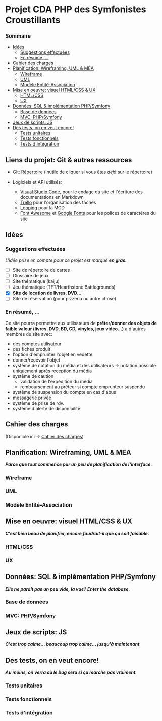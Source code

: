 # Projet CDA PHP des Symfonistes Croustillants <!-- omit in toc -->

### Sommaire <!-- omit in toc -->
- [Idées](#idées)
  - [Suggestions effectuées](#suggestions-effectuées)
  - [En résumé, ...](#en-résumé-)
- [Cahier des charges](#cahier-des-charges)
- [Planification: Wireframing, UML & MEA](#planification-wireframing-uml--mea)
  - [Wireframe](#wireframe)
  - [UML](#uml)
  - [Modèle Entité-Association](#modèle-entité-association)
- [Mise en oeuvre: visuel HTML/CSS & UX](#mise-en-oeuvre-visuel-htmlcss--ux)
  - [HTML/CSS](#htmlcss)
  - [UX](#ux)
- [Données: SQL & implémentation PHP/Symfony](#données-sql--implémentation-phpsymfony)
  - [Base de données](#base-de-données)
  - [MVC: PHP/Symfony](#mvc-phpsymfony)
- [Jeux de scripts: JS](#jeux-de-scripts-js)
- [Des tests, on en veut encore!](#des-tests-on-en-veut-encore)
  - [Tests unitaires](#tests-unitaires)
  - [Tests fonctionnels](#tests-fonctionnels)
  - [Tests d'intégration](#tests-dintégration)

## Liens du projet: Git & autres ressources <!-- omit in toc -->
- Git: [Répertoire](https://github.com/Nargacaura/Projet-CDA.git) (inutile de cliquer si vous êtes *déjà* sur le répertoire)

- Logiciels et API utilisés:
  - [Visual Studio Code](https://code.visualstudio.com), pour le codage du site et l'écriture des documentations en Markdown
  - [Trello](https://trello.com) pour l'organisation des tâches
  - [Looping](https://www.looping-mcd.fr) pour la MCD
  - [Font Awesome](https://fontawesome.com) et [Google Fonts](https://fonts.google.com) pour les polices de caractères du site

## Idées
### Suggestions effectuées
_L'idée prise en compte pour ce projet est marqué **en gras**._
- [ ] Site de répertoire de cartes
- [ ] Glossaire de jeux
- [ ] Site thématique (kaiju)
- [ ] Jeu thématique (TFT/Hearthstone Battlegrounds)
- [x] **Site de location de livres, DVD...**
- [ ] Site de réservation (pour pizzeria ou autre chose)

### En résumé, ...
Ce site pourra permettre aux utilisateurs de **prêter/donner des objets de faible valeur (livres, DVD, BD, CD, vinyles, jeux vidéo...)** à d'autres membres du site avec:
- des comptes utilisateur
- des fiches produit
- l'option d'emprunter l'objet en vedette
- donner/recevoir l'objet
- système de notation du média et des utilisateurs
  &rarr; notation possible uniquement après reception du média
- système de caution
  - validation de l'expédition du média
  - remboursement au prêteur si compte emprunteur suspendu
- système de suspension du compte en cas d'abus
- messagerie privée
- système de prise de rdv.
- système d'alerte de disponibilité

## Cahier des charges
(Disponible ici &rarr; [Cahier des charges](Charges.md))

## Planification: Wireframing, UML & MEA
_**Parce que tout commence par un peu de planification de l'interface.**_
### Wireframe

### UML

### Modèle Entité-Association

## Mise en oeuvre: visuel HTML/CSS & UX
_**C'est bien beau de planifier, encore faudrait-il que ça soit faisable.**_
### HTML/CSS

### UX

## Données: SQL & implémentation PHP/Symfony
_**Elle ne paraît pas un peu vide, la vue? Enter the database.**_
### Base de données

### MVC: PHP/Symfony

## Jeux de scripts: JS
_**C'est trop calme... beaucoup trop calme... jusqu'à maintenant.**_

## Des tests, on en veut encore!
_**Au moins, on verra où le bug sera si ça marche pas vraiment.**_
### Tests unitaires

### Tests fonctionnels

### Tests d'intégration